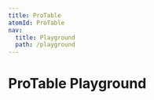 ```yaml
---
title: ProTable
atomId: ProTable
nav:
  title: Playground
  path: /playground
---
```


# ProTable Playground

<code src="../../demos/table/demos/dynamic-settings.tsx"  background="var(--main-bg-color)" title="属性展示"></code>
